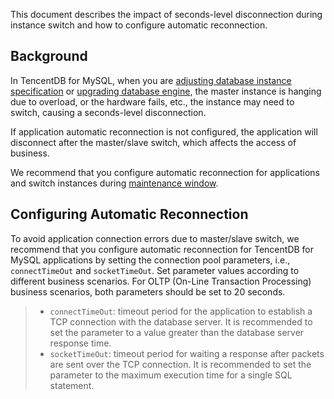 This document describes the impact of seconds-level disconnection during instance switch and how to configure automatic reconnection.
## Background
In TencentDB for MySQL, when you are [adjusting database instance specification](https://intl.cloud.tencent.com/document/product/236/19707) or [upgrading database engine](https://intl.cloud.tencent.com/document/product/236/8126), the master instance is hanging due to overload, or the hardware fails, etc., the instance may need to switch, causing a seconds-level disconnection.

If application automatic reconnection is not configured, the application will disconnect after the master/slave switch, which affects the access of business.

We recommend that you configure automatic reconnection for applications and switch instances during [maintenance window](https://intl.cloud.tencent.com/document/product/236/10929).


## Configuring Automatic Reconnection
To avoid application connection errors due to master/slave switch, we recommend that you configure automatic reconnection for TencentDB for MySQL applications by setting the connection pool parameters, i.e., `connectTimeOut` and `socketTimeOut`.
Set parameter values according to different business scenarios. For OLTP (On-Line Transaction Processing) business scenarios, both parameters should be set to 20 seconds.
>
>- `connectTimeOut`: timeout period for the application to establish a TCP connection with the database server. It is recommended to set the parameter to a value greater than the database server response time.
>- `socketTimeOut`: timeout period for waiting a response after packets are sent over the TCP connection. It is recommended to set the parameter to the maximum execution time for a single SQL statement.


